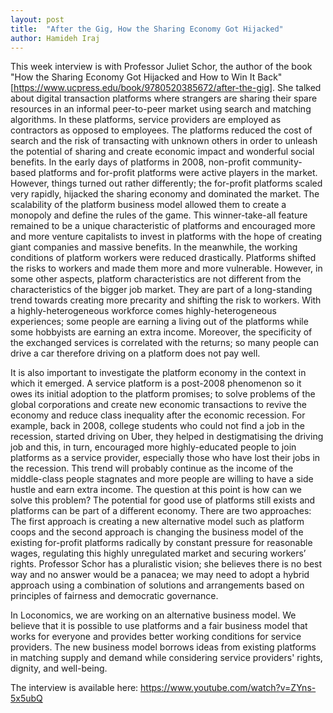 ```yaml
---
layout: post
title:  "After the Gig, How the Sharing Economy Got Hijacked"
author: Hamideh Iraj
---
```


This week interview is with Professor Juliet Schor, the author of the book "How the Sharing Economy Got Hijacked and How to Win It Back" 
[https://www.ucpress.edu/book/9780520385672/after-the-gig]. 
She talked about digital transaction platforms where strangers are sharing their spare resources in an informal peer-to-peer market using search and matching algorithms.
In these platforms, service providers are employed as contractors as opposed to employees. 
The platforms reduced the cost of search and the risk of transacting with unknown others in order to unleash the potential of sharing and create economic impact and wonderful social benefits. 
In the early days of platforms in 2008, non-profit community-based platforms and for-profit platforms were active players in the market. 
However, things turned out rather differently; the for-profit platforms scaled very rapidly, hijacked the sharing economy and dominated the market. 
The scalability of the platform business model allowed them to create a monopoly and define the rules of the game. 
This winner-take-all feature remained to be a unique characteristic of platforms and encouraged more and more venture capitalists to invest in platforms with the hope of creating giant companies and massive benefits. 
In the meanwhile, the working conditions of platform workers were reduced drastically. Platforms shifted the risks to workers and made them more and more vulnerable.
However, in some other aspects, platform characteristics are not different from the characteristics of the bigger job market. 
They are part of a long-standing trend towards creating more precarity and shifting the risk to workers. 
With a highly-heterogeneous workforce comes highly-heterogeneous experiences; some people are earning a living out of the platforms while some hobbyists are earning an extra income. 
Moreover, the specificity of the exchanged services is correlated with the returns; so many people can drive a car therefore driving on a platform does not pay well.

It is also important to investigate the platform economy in the context in which it emerged. 
A service platform is a post-2008 phenomenon so it owes its initial adoption to the platform promises; 
to solve problems of the global corporations and create new economic transactions to revive the economy and reduce class inequality after the economic recession. 
For example, back in 2008, college students who could not find a job in the recession, started driving on Uber, they helped in destigmatising the driving job and this, 
in turn, encouraged more highly-educated people to join platforms as a service provider, especially those who have lost their jobs in the recession. 
This trend will probably continue as the income of the middle-class people stagnates and more people are willing to have a side hustle and earn extra income.
The question at this point is how can we solve this problem? The potential for good use of platforms still exists and platforms can be part of a different economy. 
There are two approaches: The first approach is creating a new alternative model such as platform coops and the second approach is changing the business model of the existing for-profit platforms radically by constant pressure for reasonable wages, 
regulating this highly unregulated market and securing workers’ rights. Professor Schor has a pluralistic vision; she believes there is no best way and no answer would be a panacea; 
we may need to adopt a hybrid approach using a combination of solutions and arrangements based on principles of fairness and democratic governance.

In Loconomics, we are working on an alternative business model. 
We believe that it is possible to use platforms and a fair business model that works for everyone and provides better working conditions for service providers. 
The new business model borrows ideas from existing platforms in matching supply and demand while considering service providers' rights, dignity, and well-being.

The interview is available here:
https://www.youtube.com/watch?v=ZYns-5x5ubQ 
 

